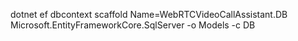 dotnet ef dbcontext scaffold Name=WebRTCVideoCallAssistant.DB Microsoft.EntityFrameworkCore.SqlServer -o Models -c DB